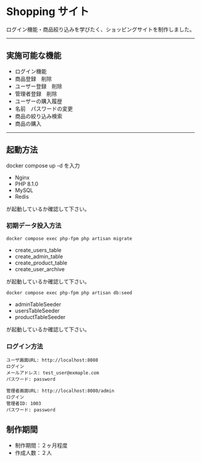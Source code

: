 # Shopping サイト

ログイン機能・商品絞り込みを学びたく、ショッピングサイトを制作しました。

---
## 実施可能な機能
- ログイン機能
- 商品登録　削除　
- ユーザー登録　削除　
- 管理者登録　削除　　
- ユーザーの購入履歴
- 名前　パスワードの変更　
- 商品の絞り込み検索　
- 商品の購入

---
## 起動方法
docker compose up -d を入力
- Nginx
- PHP 8.1.0
- MySQL
- Redis

が起動しているか確認して下さい。
### 初期データ投入方法
~~~sh
docker compose exec php-fpm php artisan migrate
~~~
- create_users_table
- create_admin_table
- create_product_table
- create_user_archive

が起動しているか確認して下さい。

~~~sh
docker compose exec php-fpm php artisan db:seed 
~~~
- adminTableSeeder
- usersTableSeeder
- productTableSeeder

が起動しているか確認して下さい。

### ログイン方法

```
ユーザ画面URL: http://localhost:8080
ログイン
メールアドレス: test_user@exmaple.com
パスワード: password
```
```
管理者画面URL: http://localhost:8080/admin
ログイン
管理者ID: 1003
パスワード: password
```

## 制作期間
- 制作期間：２ヶ月程度
- 作成人数：２人

